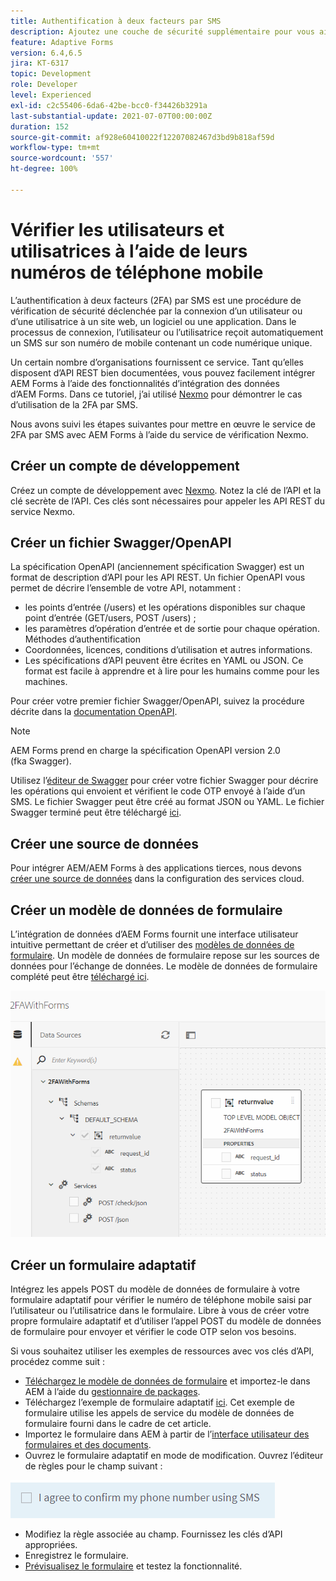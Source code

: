```yaml
---
title: Authentification à deux facteurs par SMS
description: Ajoutez une couche de sécurité supplémentaire pour vous aider à confirmer l’identité d’un utilisateur ou d’une utilisatrice lorsque la personne souhaite effectuer certaines activités.
feature: Adaptive Forms
version: 6.4,6.5
jira: KT-6317
topic: Development
role: Developer
level: Experienced
exl-id: c2c55406-6da6-42be-bcc0-f34426b3291a
last-substantial-update: 2021-07-07T00:00:00Z
duration: 152
source-git-commit: af928e60410022f12207082467d3bd9b818af59d
workflow-type: tm+mt
source-wordcount: '557'
ht-degree: 100%

---
```


# Vérifier les utilisateurs et utilisatrices à l’aide de leurs numéros de téléphone mobile

L’authentification à deux facteurs (2FA) par SMS est une procédure de vérification de sécurité déclenchée par la connexion d’un utilisateur ou d’une utilisatrice à un site web, un logiciel ou une application. Dans le processus de connexion, l’utilisateur ou l’utilisatrice reçoit automatiquement un SMS sur son numéro de mobile contenant un code numérique unique.

Un certain nombre d’organisations fournissent ce service. Tant qu’elles disposent d’API REST bien documentées, vous pouvez facilement intégrer AEM Forms à l’aide des fonctionnalités d’intégration des données d’AEM Forms. Dans ce tutoriel, j’ai utilisé [Nexmo](https://developer.nexmo.com/verify/overview) pour démontrer le cas d’utilisation de la 2FA par SMS.

Nous avons suivi les étapes suivantes pour mettre en œuvre le service de 2FA par SMS avec AEM Forms à l’aide du service de vérification Nexmo.

## Créer un compte de développement

Créez un compte de développement avec [Nexmo](https://dashboard.nexmo.com/sign-in). Notez la clé de l’API et la clé secrète de l’API. Ces clés sont nécessaires pour appeler les API REST du service Nexmo.

## Créer un fichier Swagger/OpenAPI

La spécification OpenAPI (anciennement spécification Swagger) est un format de description d’API pour les API REST. Un fichier OpenAPI vous permet de décrire l’ensemble de votre API, notamment :

* les points d’entrée (/users) et les opérations disponibles sur chaque point d’entrée (GET/users, POST /users) ;
* les paramètres d’opération d’entrée et de sortie pour chaque opération.
Méthodes d’authentification
* Coordonnées, licences, conditions d’utilisation et autres informations.
* Les spécifications d’API peuvent être écrites en YAML ou JSON. Ce format est facile à apprendre et à lire pour les humains comme pour les machines.

Pour créer votre premier fichier Swagger/OpenAPI, suivez la procédure décrite dans la [documentation OpenAPI](https://swagger.io/docs/specification/2-0/basic-structure/).

>[!NOTE]
> AEM Forms prend en charge la spécification OpenAPI version 2.0 (fka Swagger).

Utilisez l’[éditeur de Swagger](https://editor.swagger.io/) pour créer votre fichier Swagger pour décrire les opérations qui envoient et vérifient le code OTP envoyé à l’aide d’un SMS. Le fichier Swagger peut être créé au format JSON ou YAML. Le fichier Swagger terminé peut être téléchargé [ici](assets/two-factore-authentication-swagger.zip).

## Créer une source de données

Pour intégrer AEM/AEM Forms à des applications tierces, nous devons [créer une source de données](https://experienceleague.adobe.com/docs/experience-manager-learn/forms/ic-web-channel-tutorial/parttwo.html?lang=fr) dans la configuration des services cloud.

## Créer un modèle de données de formulaire

L’intégration de données d’AEM Forms fournit une interface utilisateur intuitive permettant de créer et d’utiliser des [modèles de données de formulaire](https://experienceleague.adobe.com/docs/experience-manager-65/forms/form-data-model/create-form-data-models.html?lang=fr). Un modèle de données de formulaire repose sur les sources de données pour l’échange de données.
Le modèle de données de formulaire complété peut être [téléchargé ici](assets/sms-2fa-fdm.zip).

![Modèle de données de formulaire.](assets/2FA-fdm.PNG)

## Créer un formulaire adaptatif

Intégrez les appels POST du modèle de données de formulaire à votre formulaire adaptatif pour vérifier le numéro de téléphone mobile saisi par l’utilisateur ou l’utilisatrice dans le formulaire. Libre à vous de créer votre propre formulaire adaptatif et d’utiliser l’appel POST du modèle de données de formulaire pour envoyer et vérifier le code OTP selon vos besoins.

Si vous souhaitez utiliser les exemples de ressources avec vos clés d’API, procédez comme suit :

* [Téléchargez le modèle de données de formulaire](assets/sms-2fa-fdm.zip) et importez-le dans AEM à l’aide du [gestionnaire de packages](http://localhost:4502/crx/packmgr/index.jsp).
* Téléchargez l’exemple de formulaire adaptatif [ici](assets/sms-2fa-verification-af.zip). Cet exemple de formulaire utilise les appels de service du modèle de données de formulaire fourni dans le cadre de cet article.
* Importez le formulaire dans AEM à partir de l’[interface utilisateur des formulaires et des documents](http://localhost:4502/aem/forms.html/content/dam/formsanddocuments).
* Ouvrez le formulaire adaptatif en mode de modification. Ouvrez l’éditeur de règles pour le champ suivant :

![sms-send](assets/check-sms.PNG)

* Modifiez la règle associée au champ. Fournissez les clés d’API appropriées.
* Enregistrez le formulaire.
* [Prévisualisez le formulaire](http://localhost:4502/content/dam/formsanddocuments/sms-2fa-verification/jcr:content?wcmmode=disabled) et testez la fonctionnalité.
